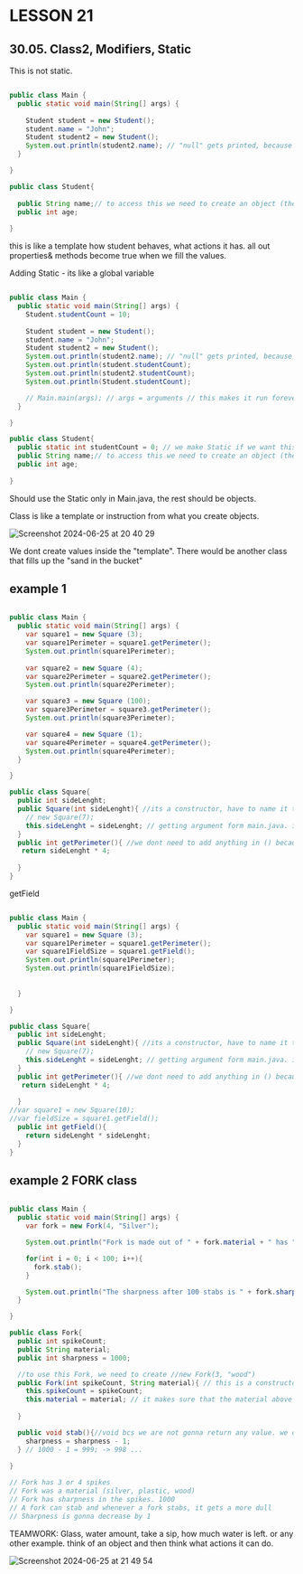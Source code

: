 # LESSON 21
## 30.05. Class2, Modifiers, Static

This is not static.

```Java

public class Main {
  public static void main(String[] args) {
    
    Student student = new Student();
    student.name = "John";
    Student student2 = new Student();
    System.out.println(student2.name); // "null" gets printed, because there is no value.
  }

}
```

```Java
public class Student{
  
  public String name;// to access this we need to create an object (the student)
  public int age;
  
}
```
this is like a template how student behaves, what actions it has. all out properties& methods become true when we fill the values.

Adding Static - its like a global variable

```Java

public class Main {
  public static void main(String[] args) {
    Student.studentCount = 10;
    
    Student student = new Student();
    student.name = "John";
    Student student2 = new Student();
    System.out.println(student2.name); // "null" gets printed, because there is no value.
    System.out.println(student.studentCount);
    System.out.println(student2.studentCount);
    System.out.println(Student.studentCount);

    // Main.main(args); // args = arguments // this makes it run forever.recursion. runs until StackOverflowError.
  }

}
```

```Java
public class Student{
  public static int studentCount = 0; // we make Static if we want this global variable which everyone can use. it will be exactly the same in all the class for every student. Makes it a global variable.
  public String name;// to access this we need to create an object (the student)
  public int age;
  
}
```

Should use the Static only in Main.java, the rest should be objects.

Class is like a template or instruction from what you create objects.

![Screenshot 2024-06-25 at 20 40 29](https://github.com/elinasasa/wotech/assets/165931766/ff152fe5-cf2b-4412-a713-79b5714ddd9d)

We dont create values inside the "template".
There would be another class that fills up the "sand in the bucket"


## example 1

```Java

public class Main {
  public static void main(String[] args) {
    var square1 = new Square (3);
    var square1Perimeter = square1.getPerimeter();
    System.out.println(square1Perimeter);
    
    var square2 = new Square (4);
    var square2Perimeter = square2.getPerimeter();
    System.out.println(square2Perimeter);

    var square3 = new Square (100);
    var square3Perimeter = square3.getPerimeter();
    System.out.println(square3Perimeter);

    var square4 = new Square (1);
    var square4Perimeter = square4.getPerimeter();
    System.out.println(square4Perimeter);
  }

}
```

```Java
public class Square{
  public int sideLenght;
  public Square(int sideLenght){ //its a constructor, have to name it the same as the class
    // new Square(7);
    this.sideLenght = sideLenght; // getting argument form main.java. it will be the same as you provide in constructor
  }
  public int getPerimeter(){ //we dont need to add anything in () because the sideLengh is in the bigger scope so we can access it.
   return sideLenght * 4; 
  
  }
}
```

getField

```Java

public class Main {
  public static void main(String[] args) {
    var square1 = new Square (3);
    var square1Perimeter = square1.getPerimeter();
    var square1FieldSize = square1.getField();
    System.out.println(square1Perimeter);
    System.out.println(square1FieldSize);
    
    
  }

}
```

```Java
public class Square{
  public int sideLenght;
  public Square(int sideLenght){ //its a constructor, have to name it the same as the class
    // new Square(7);
    this.sideLenght = sideLenght; // getting argument form main.java. it will be the same as you provide in constructor
  }
  public int getPerimeter(){ //we dont need to add anything in () because the sideLengh is in the bigger scope so we can access it.
   return sideLenght * 4; 
  
  }
//var square1 = new Square(10);
//var fieldSize = square1.getField();
  public int getField(){
    return sideLenght * sideLenght;
  }
}
```

## example 2 FORK class

```Java

public class Main {
  public static void main(String[] args) {
    var fork = new Fork(4, "Silver");

    System.out.println("Fork is made out of " + fork.material + " has " + fork.spikeCount + " spikes in total. And the sharpness is " + fork.sharpness);

    for(int i = 0; i < 100; i++){
      fork.stab();
    }

    System.out.println("The sharpness after 100 stabs is " + fork.sharpness);
  }

}
```


```Java
public class Fork{
  public int spikeCount;
  public String material;
  public int sharpness = 1000;

  //to use this Fork, we need to create //new Fork(3, "wood")
  public Fork(int spikeCount, String material){ // this is a constructor
    this.spikeCount = spikeCount;
    this.material = material; // it makes sure that the material above is the same that we provide int he constructor
    
  }

  public void stab(){//void bcs we are not gonna return any value. we dont want to return stabness after every stab.
    sharpness = sharpness - 1;
  } // 1000 - 1 = 999; -> 998 ...
  
}

// Fork has 3 or 4 spikes
// Fork was a material (silver, plastic, wood)
// Fork has sharpness in the spikes. 1000
// A fork can stab and whenever a fork stabs, it gets a more dull
// Sharpness is gonna decrease by 1
```

TEAMWORK: 
Glass, water amount, take a sip, how much water is left.
or any other example. think of an object and then think what actions it can do.

![Screenshot 2024-06-25 at 21 49 54](https://github.com/elinasasa/wotech/assets/165931766/e24e8591-e8e3-470c-84bf-7b0f23541bd2)



